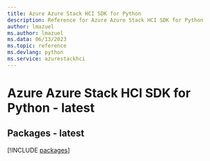 ```yaml
---
title: Azure Azure Stack HCI SDK for Python
description: Reference for Azure Azure Stack HCI SDK for Python
author: lmazuel
ms.author: lmazuel
ms.data: 06/13/2023
ms.topic: reference
ms.devlang: python
ms.service: azurestackhci
---
```

# Azure Azure Stack HCI SDK for Python - latest
## Packages - latest
[!INCLUDE [packages](azure-stack-hci-index.md)]